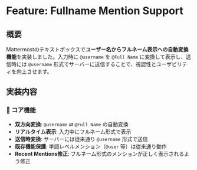 # Feature: Fullname Mention Support

## 概要

Mattermostのテキストボックスで**ユーザー名からフルネーム表示への自動変換機能**を実装しました。入力時に `@username` を `@Full Name` に変換して表示し、送信時には `@username` 形式でサーバーに送信することで、視認性とユーザビリティを向上させます。

## 実装内容

### 🎯 **コア機能**

- **双方向変換**: `@username` ⇄ `@Full Name` の自動変換
- **リアルタイム表示**: 入力中にフルネーム形式で表示
- **送信時変換**: サーバーには従来通り `@username` 形式で送信
- **既存機能保護**: 単語レベルメンション（`@user` 等）は従来通り動作
- **Recent Mentions修正**: フルネーム形式のメンションが正しく表示されるよう修正 